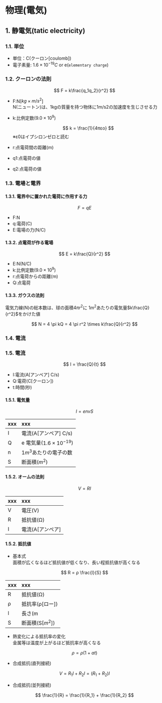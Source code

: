 # 物理(電気)

## 1. 静電気(tatic electricity)

### 1.1. 単位

- 単位：C(クーロン[coulomb])
- 電子素量: $1.6 \times 10^{-19} C$ or e(`elementary charge`)

### 1.2. クーロンの法則

$$
F = k\frac{q_1q_2}{r^2}
$$

- F:N[$kg \times m/s^2$]  
  N(ニュートン)は、1kgの質量を持つ物体に1m/s2の加速度を生じさせる力
- k:比例定数($9.0\times10^{9}$)

  $$
  k = \frac{1}{4πεo}
  $$
  ※ε0はイプシロンゼロと読む

- r:点電荷間の距離(m)
- q1:点電荷の値
- q2:点電荷の値

### 1.3. 電場と電界

#### 1.3.1. 電界中に置かれた電荷に作用する力

$$
F = qE
$$

- F:N
- q:電荷(C)
- E:電場の力(N/C)

#### 1.3.2. 点電荷が作る電場

$$
E = k\frac{Q}{r^2}
$$

- E:N(N/C)
- k:比例定数($9.0\times10^{9}$)
- r:点電荷からの距離(m)
- Q:点電荷

#### 1.3.3. ガウスの法則

電気力線(N)の総本数は、球の面積$4 \pi r^2$に $1m^2$あたりの電気量$k\frac{Q}{r^2}$をかけた値

$$
N = 4 \pi kQ = 4 \pi r^2 \times k\frac{Q}{r^2}
$$

### 1.4. 電流

### 1.5. 電流

$$
I = \frac{Q}{t}
$$

- I:電流(A[アンペア] C/s)
- Q:電荷(C[クーロン])
- t:時間(秒)

#### 1.5.1. 電気量

$$
I = envS
$$

| xxx | xxx                             |
| :-- | :------------------------------ |
| I   | 電流(A[アンペア] C/s)           |
| Q   | e 電気量($1.6 \times 10^{-19}$) |
| n   | $1m^3$あたりの電子の数          |
| S   | 断面積($m^{2}$)                 |

#### 1.5.2. オームの法則

$$
V = RI
$$

| xxx | xxx              |
| :-- | :--------------- |
| V   | 電圧(V)          |
| R   | 抵抗値(Ω)        |
| I   | 電流(A[アンペア] |

#### 1.5.2. 抵抗値

- 基本式  
  面積が広くなるほど抵抗値が低くなり、長い程抵抗値が高くなる

$$
R = ρ \frac{l}{S}
$$

| xxx | xxx              |
| :-- | :--------------- |
| R   | 抵抗値(Ω)        |
| ρ   | 抵抗率(ρ[ロー])  |
| l   | 長さ(m           |
| S   | 断面積(S[$m^2$]) |

- 熱変化による抵抗率の変化  
  金属等は温度が上がるほど抵抗率が高くなる

$$
ρ = ρ(1+at)
$$

- 合成抵抗(直列接続)

$$
V = R_{1} I + R_{2} I = ( R_{1} + R_{2} ) I
$$

- 合成抵抗(並列接続)

$$
\frac{1}{R} = \frac{1}{R_1} + \frac{1}{R_2}
$$
